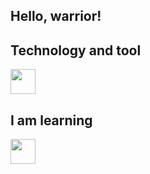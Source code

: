 ## Hello, warrior!

## Technology and tool

<img src="https://cdn.jsdelivr.net/gh/devicons/devicon@latest/icons/vscode/vscode-original.svg" width="40" height="40" />     <Visual Studio Code/>


## I am learning

<img src="https://cdn.jsdelivr.net/gh/devicons/devicon@latest/icons/python/python-original.svg" width="40" height="40" />     <Python/> 
